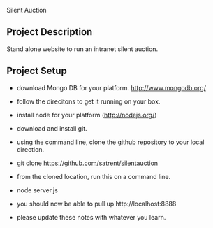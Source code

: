 Silent Auction

Project Description
---------------------------
Stand alone website to run an intranet silent auction.  


Project Setup
---------------------------
- download Mongo DB for your platform.  http://www.mongodb.org/
- follow the direcitons to get it running on your box.
- install node for your platform (http://nodejs.org/)
- download and install git.
- using the command line, clone the github repository to your local direction.
-    git clone https://github.com/satrent/silentauction

- from the cloned location, run this on a command line.
-    node server.js

- you should now be able to pull up http://localhost:8888 

- please update these notes with whatever you learn.